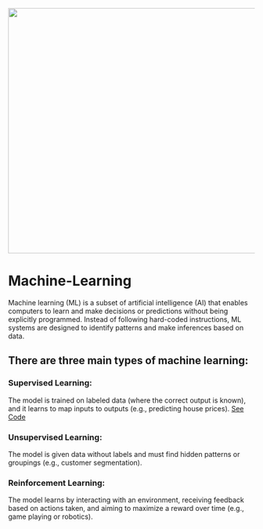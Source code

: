 <img style="margin-right: 30px " width="800" height="500" src="https://github.com/Tuhin4042/resource/blob/main/machine-1.jpg">

# Machine-Learning
Machine learning (ML) is a subset of artificial intelligence (AI) that enables computers to learn and make decisions or predictions without being explicitly programmed. Instead of following hard-coded instructions, ML systems are designed to identify patterns and make inferences based on data.

## There are three main types of machine learning:

### Supervised Learning:  
  The model is trained on labeled data (where the correct output is known), and it learns to map inputs to outputs (e.g., predicting house prices).
  <a href="https://github.com/Tuhin4042/Machine-Learning/tree/main/Supervised%20Learning">See Code</a>

### Unsupervised Learning: 
  The model is given data without labels and must find hidden patterns or groupings (e.g., customer segmentation).

### Reinforcement Learning: 
  The model learns by interacting with an environment, receiving feedback based on actions taken, and aiming to maximize a reward over time (e.g., game playing or robotics).


